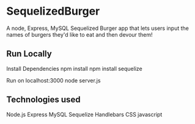 # SequelizedBurger
A node, Express, MySQL Sequelized Burger app that lets users input the names of burgers they'd like to eat and then devour them!

## Run Locally
Install Dependencies
npm install
npm install sequelize

Run on localhost:3000
node server.js

## Technologies used
Node.js
Express
MySQL
Sequelize
Handlebars
CSS
javascript